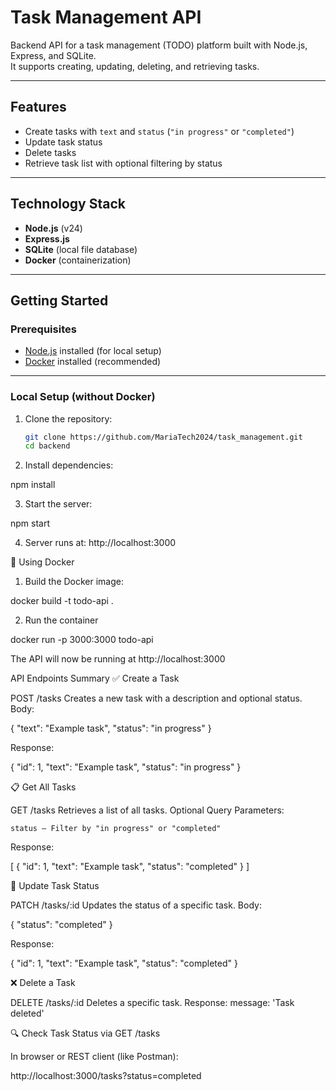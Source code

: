 # Task Management API

Backend API for a task management (TODO) platform built with Node.js, Express, and SQLite.  
It supports creating, updating, deleting, and retrieving tasks.

---

## Features

- Create tasks with `text` and `status` (`"in progress"` or `"completed"`)
- Update task status
- Delete tasks
- Retrieve task list with optional filtering by status

---

## Technology Stack

- **Node.js** (v24)
- **Express.js**
- **SQLite** (local file database)
- **Docker** (containerization)

---

## Getting Started

### Prerequisites

- [Node.js](https://nodejs.org/) installed (for local setup)
- [Docker](https://www.docker.com/get-started) installed (recommended)

---

### Local Setup (without Docker)

1. Clone the repository:

   ```bash
   git clone https://github.com/MariaTech2024/task_management.git
   cd backend

2. Install dependencies:

npm install

3. Start the server:

npm start

4. Server runs at: http://localhost:3000


🐳 Using Docker

1. Build the Docker image:

docker build -t todo-api .

2. Run the container

docker run -p 3000:3000 todo-api

The API will now be running at http://localhost:3000


 API Endpoints Summary
✅ Create a Task

POST /tasks
Creates a new task with a description and optional status.
Body:

{
  "text": "Example task",
  "status": "in progress" 
}

Response:

{
  "id": 1,
  "text": "Example task",
  "status": "in progress"
}

📋 Get All Tasks

GET /tasks
Retrieves a list of all tasks.
Optional Query Parameters:

    status — Filter by "in progress" or "completed"

Response:

[
  {
    "id": 1,
    "text": "Example task",
    "status": "completed"
  }
]

🔄 Update Task Status

PATCH /tasks/:id
Updates the status of a specific task.
Body:

{
  "status": "completed"
}

Response:

{
  "id": 1,
  "text": "Example task",
  "status": "completed"
}

❌ Delete a Task

DELETE /tasks/:id
Deletes a specific task.
Response:
message: 'Task deleted'

🔍 Check Task Status via GET /tasks

In browser or REST client (like Postman):

http://localhost:3000/tasks?status=completed